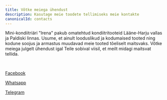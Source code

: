 ```yaml
---
title: Võtke meiega ühendust
description: Kasutage meie toodete tellimiseks meie kontakte
canonicalId: contacts
---
```


Mini-kondiitriäri "Irena" pakub omatehtud kondiitritooteid Lääne-Harju vallas ja Paldiski linnas. Usume, et ainult looduslikud ja kodumaised tooted ning kodune soojus ja armastus muudavad meie tooted tõeliselt maitsvaks. Võtke meiega julgelt ühendust igal Teile sobival viisil, et meilt midagi maitsvat tellida.

<br />

<a href="https://www.facebook.com/share/voKFtr7EnnxvHERX/" target="_blank" rel="noopener">Facebook</a>

[Whatsapp](#)

[Telegram](#)
